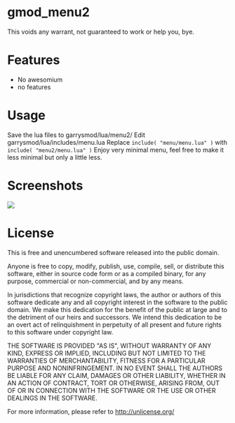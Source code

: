 # gmod_menu2
This voids any warrant, not guaranteed to work or help you, bye.

Features
=======
 - No awesomium
 - no features
 
Usage
=======
Save the lua files to garrysmod/lua/menu2/
Edit garrysmod/lua/includes/menu.lua
Replace ```include( "menu/menu.lua" )``` with ```include( "menu2/menu.lua" )```
Enjoy very minimal menu, feel free to make it less minimal but only a little less.

Screenshots
=======
![](http://i.imgur.com/lh647tj.png)

License
=======
This is free and unencumbered software released into the public domain.

Anyone is free to copy, modify, publish, use, compile, sell, or
distribute this software, either in source code form or as a compiled
binary, for any purpose, commercial or non-commercial, and by any
means.

In jurisdictions that recognize copyright laws, the author or authors
of this software dedicate any and all copyright interest in the
software to the public domain. We make this dedication for the benefit
of the public at large and to the detriment of our heirs and
successors. We intend this dedication to be an overt act of
relinquishment in perpetuity of all present and future rights to this
software under copyright law.

THE SOFTWARE IS PROVIDED "AS IS", WITHOUT WARRANTY OF ANY KIND,
EXPRESS OR IMPLIED, INCLUDING BUT NOT LIMITED TO THE WARRANTIES OF
MERCHANTABILITY, FITNESS FOR A PARTICULAR PURPOSE AND NONINFRINGEMENT.
IN NO EVENT SHALL THE AUTHORS BE LIABLE FOR ANY CLAIM, DAMAGES OR
OTHER LIABILITY, WHETHER IN AN ACTION OF CONTRACT, TORT OR OTHERWISE,
ARISING FROM, OUT OF OR IN CONNECTION WITH THE SOFTWARE OR THE USE OR
OTHER DEALINGS IN THE SOFTWARE.

For more information, please refer to <http://unlicense.org/>
